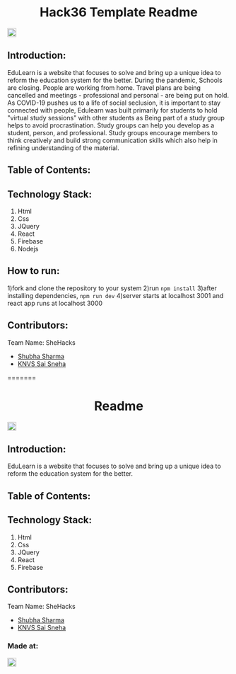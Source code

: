 
<h1 align="center">Hack36 Template Readme</h1>
<p align="center">
</p>

<a href="https://hack36.com"> <img src="http://bit.ly/BuiltAtHack36" height=20px> </a>


## Introduction:
  EduLearn is a website that focuses to solve and bring up a unique idea to reform the education system for the better.
  During the pandemic, Schools are closing. People are working from home. Travel plans are being cancelled and meetings - professional and personal - are being put on hold. As COVID-19 pushes us to a life of social seclusion, it is important to stay connected with people, Edulearn was built primarily for students to hold "virtual study sessions" with other students as Being part of a study group  helps to avoid procrastination. Study groups can help you develop as a student, person, and professional. Study groups encourage members to think creatively and build strong communication skills which also help in refining understanding of the material.
  
## Table of Contents:

## Technology Stack:
  1) Html
  2) Css
  3) JQuery
  4) React
  5) Firebase
  6) Nodejs

## How to run:
  1)fork and clone the repository to your system
  2)run `npm install`
  3)after installing dependencies, `npm run dev`
  4)server starts at localhost 3001 and react app runs at localhost 3000

## Contributors:

Team Name: SheHacks

* [Shubha Sharma](https://github.com/shubha028)
* [KNVS Sai Sneha](https://github.com/snehaa1989)


=======

<h1 align="center">Readme</h1>
<p align="center">
</p>

<a href="https://hack36.com"> <img src="http://bit.ly/BuiltAtHack36" height=20px> </a>


## Introduction:
  EduLearn is a website that focuses to solve and bring up a unique idea to reform the education system for the better.
  
## Table of Contents:

## Technology Stack:
  1) Html
  2) Css
  3) JQuery
  4) React
  5) Firebase
  

## Contributors:

Team Name: SheHacks

* [Shubha Sharma](https://github.com/shubha028)
* [KNVS Sai Sneha](https://github.com/snehaa1989)



### Made at:
<a href="https://hack36.com"> <img src="http://bit.ly/BuiltAtHack36" height=20px> </a>
